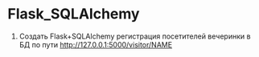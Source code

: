 # Flask_SQLAlchemy
1. Создать Flask+SQLAlchemy регистрация посетителей вечеринки в БД
по пути 
http://127.0.0.1:5000/visitor/NAME
